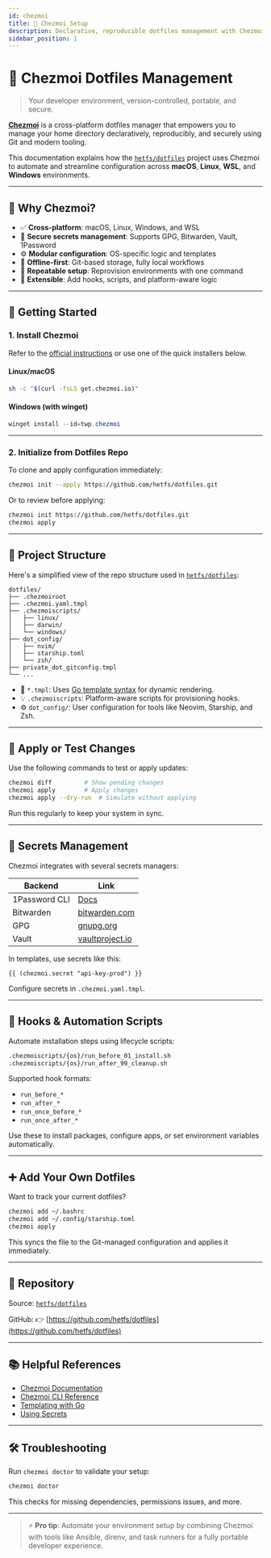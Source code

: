 ```yaml
---
id: chezmoi
title: 🧰 Chezmoi Setup
description: Declarative, reproducible dotfiles management with Chezmoi and Git.
sidebar_position: 1
---
```


# 🧰 Chezmoi Dotfiles Management

> Your developer environment, version-controlled, portable, and secure.

[**Chezmoi**](https://www.chezmoi.io) is a cross-platform dotfiles manager that empowers you to manage your home directory declaratively, reproducibly, and securely using Git and modern tooling.

This documentation explains how the [`hetfs/dotfiles`](https://github.com/hetfs/dotfiles) project uses Chezmoi to automate and streamline configuration across **macOS**, **Linux**, **WSL**, and **Windows** environments.

---

## 🎯 Why Chezmoi?

- ✅ **Cross-platform**: macOS, Linux, Windows, and WSL
- 🔐 **Secure secrets management**: Supports GPG, Bitwarden, Vault, 1Password
- ⚙️ **Modular configuration**: OS-specific logic and templates
- 💾 **Offline-first**: Git-based storage, fully local workflows
- 🔁 **Repeatable setup**: Reprovision environments with one command
- 🧩 **Extensible**: Add hooks, scripts, and platform-aware logic

---

## 🚀 Getting Started

### 1. Install Chezmoi

Refer to the [official instructions](https://www.chezmoi.io/install/) or use one of the quick installers below.

#### Linux/macOS

```bash
sh -c "$(curl -fsLS get.chezmoi.io)"
````

#### Windows (with winget)

```powershell
winget install --id=twp.chezmoi
```

---

### 2. Initialize from Dotfiles Repo

To clone and apply configuration immediately:

```bash
chezmoi init --apply https://github.com/hetfs/dotfiles.git
```

Or to review before applying:

```bash
chezmoi init https://github.com/hetfs/dotfiles.git
chezmoi apply
```

---

## 🧠 Project Structure

Here's a simplified view of the repo structure used in [`hetfs/dotfiles`](https://github.com/hetfs/dotfiles):

```plaintext
dotfiles/
├── .chezmoiroot
├── .chezmoi.yaml.tmpl
├── .chezmoiscripts/
│   ├── linux/
│   ├── darwin/
│   └── windows/
├── dot_config/
│   ├── nvim/
│   ├── starship.toml
│   └── zsh/
├── private_dot_gitconfig.tmpl
└── ...
```

* 🧠 `*.tmpl`: Uses [Go template syntax](https://pkg.go.dev/text/template) for dynamic rendering.
* 💡 `.chezmoiscripts`: Platform-aware scripts for provisioning hooks.
* ⚙️ `dot_config/`: User configuration for tools like Neovim, Starship, and Zsh.

---

## 🧪 Apply or Test Changes

Use the following commands to test or apply updates:

```bash
chezmoi diff         # Show pending changes
chezmoi apply        # Apply changes
chezmoi apply --dry-run  # Simulate without applying
```

Run this regularly to keep your system in sync.

---

## 🔐 Secrets Management

Chezmoi integrates with several secrets managers:

| Backend       | Link                                             |
| ------------- | ------------------------------------------------ |
| 1Password CLI | [Docs](https://developer.1password.com/docs/cli) |
| Bitwarden     | [bitwarden.com](https://bitwarden.com)           |
| GPG           | [gnupg.org](https://gnupg.org)                   |
| Vault         | [vaultproject.io](https://www.vaultproject.io)   |

In templates, use secrets like this:

```tmpl
{{ (chezmoi.secret "api-key-prod") }}
```

Configure secrets in `.chezmoi.yaml.tmpl`.

---

## 🧩 Hooks & Automation Scripts

Automate installation steps using lifecycle scripts:

```bash
.chezmoiscripts/{os}/run_before_01_install.sh
.chezmoiscripts/{os}/run_after_99_cleanup.sh
```

Supported hook formats:

* `run_before_*`
* `run_after_*`
* `run_once_before_*`
* `run_once_after_*`

Use these to install packages, configure apps, or set environment variables automatically.

---

## ➕ Add Your Own Dotfiles

Want to track your current dotfiles?

```bash
chezmoi add ~/.bashrc
chezmoi add ~/.config/starship.toml
chezmoi apply
```

This syncs the file to the Git-managed configuration and applies it immediately.

---

## 📁 Repository

Source: [`hetfs/dotfiles`](https://github.com/hetfs/dotfiles)

GitHub: 👉 [https://github.com/hetfs/dotfiles](https://github.com/hetfs/dotfiles)

---

## 📚 Helpful References

* [Chezmoi Documentation](https://www.chezmoi.io/docs/)
* [Chezmoi CLI Reference](https://www.chezmoi.io/reference/)
* [Templating with Go](https://www.chezmoi.io/docs/templating/)
* [Using Secrets](https://www.chezmoi.io/user-guide/secrets/)

---

## 🛠 Troubleshooting

Run `chezmoi doctor` to validate your setup:

```bash
chezmoi doctor
```

This checks for missing dependencies, permissions issues, and more.

---

> ⚡ **Pro tip**: Automate your environment setup by combining Chezmoi with tools like Ansible, direnv, and task runners for a fully portable developer experience.

